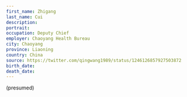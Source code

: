 ```yaml
---
first_name: Zhigang
last_name: Cui
description: 
portrait: 
occupation: Deputy Chief
employer: Chaoyang Health Bureau
city: Chaoyang
province: Liaoning
country: China
source: https://twitter.com/qingwang1989/status/1246126857927503872
birth_date: 
death_date: 
---
```


(presumed)